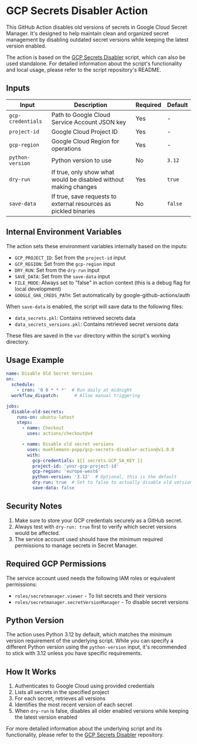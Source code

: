 # GCP Secrets Disabler Action

This GitHub Action disables old versions of secrets in Google Cloud Secret Manager. It's designed to help maintain clean and organized secret management by disabling outdated secret versions while keeping the latest version enabled.

The action is based on the [GCP Secrets Disabler](https://github.com/muehlemann-popp/gcp-secrets-disabler) script, which can also be used standalone. For detailed information about the script's functionality and local usage, please refer to the script repository's README.

## Inputs

| Input | Description | Required | Default |
|-------|-------------|----------|---------|
| `gcp-credentials` | Path to Google Cloud Service Account JSON key | Yes | - |
| `project-id` | Google Cloud Project ID | Yes | - |
| `gcp-region` | Google Cloud Region for operations | Yes | - |
| `python-version` | Python version to use | No | `3.12` |
| `dry-run` | If true, only show what would be disabled without making changes | Yes | `true` |
| `save-data` | If true, save requests to external resources as pickled binaries | No | `false` |

## Internal Environment Variables

The action sets these environment variables internally based on the inputs:

- `GCP_PROJECT_ID`: Set from the `project-id` input
- `GCP_REGION`: Set from the `gcp-region` input
- `DRY_RUN`: Set from the `dry-run` input
- `SAVE_DATA`: Set from the `save-data` input
- `FILE_MODE`: Always set to "false" in action context (this is a debug flag for local development)
- `GOOGLE_GHA_CREDS_PATH`: Set automatically by google-github-actions/auth

When `save-data` is enabled, the script will save data to the following files:
- `data_secrets.pkl`: Contains retrieved secrets data
- `data_secrets_versions.pkl`: Contains retrieved secret versions data

These files are saved in the `var` directory within the script's working directory.

## Usage Example

```yaml
name: Disable Old Secret Versions
on:
  schedule:
    - cron: '0 0 * * *'  # Run daily at midnight
  workflow_dispatch:      # Allow manual triggering

jobs:
  disable-old-secrets:
    runs-on: ubuntu-latest
    steps:
      - name: Checkout
        uses: actions/checkout@v4

      - name: Disable old secret versions
        uses: muehlemann-popp/gcp-secrets-disabler-action@v1.0.0
        with:
          gcp-credentials: ${{ secrets.GCP_SA_KEY }}
          project-id: 'your-gcp-project-id'
          gcp-region: 'europe-west6'
          python-version: '3.12'  # Optional, this is the default
          dry-run: true  # Set to false to actually disable old versions
          save-data: false

```

## Security Notes

1. Make sure to store your GCP credentials securely as a GitHub secret.
2. Always test with `dry-run: true` first to verify which secret versions would be affected.
3. The service account used should have the minimum required permissions to manage secrets in Secret Manager.

## Required GCP Permissions

The service account used needs the following IAM roles or equivalent permissions:

- `roles/secretmanager.viewer` - To list secrets and their versions
- `roles/secretmanager.secretVersionManager` - To disable secret versions

## Python Version

The action uses Python 3.12 by default, which matches the minimum version requirement of the underlying script. While you can specify a different Python version using the `python-version` input, it's recommended to stick with 3.12 unless you have specific requirements.

## How It Works

1. Authenticates to Google Cloud using provided credentials
2. Lists all secrets in the specified project
3. For each secret, retrieves all versions
4. Identifies the most recent version of each secret
5. When `dry-run` is false, disables all older enabled versions while keeping the latest version enabled

For more detailed information about the underlying script and its functionality, please refer to the [GCP Secrets Disabler](https://github.com/muehlemann-popp/gcp-secrets-disabler) repository.